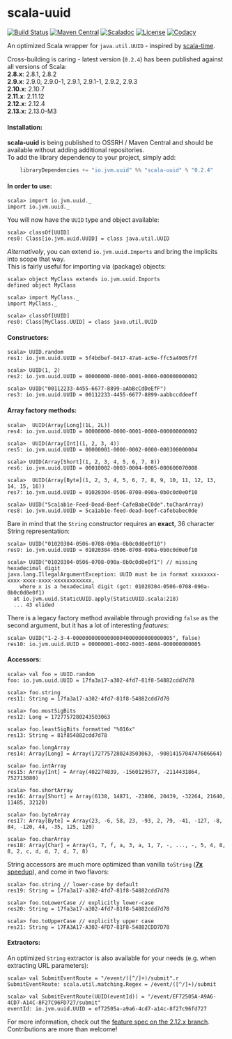 # scala-uuid
[![Build Status](https://travis-ci.org/melezov/scala-uuid.svg?branch=2.9.x)](https://travis-ci.org/melezov/scala-uuid)
[![Maven Central](https://maven-badges.herokuapp.com/maven-central/io.jvm.uuid/scala-uuid_2.9.3/badge.svg)](https://maven-badges.herokuapp.com/maven-central/io.jvm.uuid/scala-uuid_2.9.3)
[![Scaladoc](https://javadoc-badge.appspot.com/io.jvm.uuid/scala-uuid_2.9.3.svg?label=scaladoc)](http://javadoc-badge.appspot.com/io.jvm.uuid/scala-uuid_2.9.3)
[![License](https://img.shields.io/badge/license-BSD%203--Clause-brightgreen.svg)](https://opensource.org/licenses/BSD-3-Clause)
[![Codacy](https://api.codacy.com/project/badge/786c3c5e6fe24eed85733fd1848eef7e)](https://www.codacy.com/app/melezov/scala-uuid)

An optimized Scala wrapper for `java.util.UUID` - inspired by [scala-time](https://github.com/jorgeortiz85/scala-time/ "A Scala wrapper for Joda Time").

Cross-building is caring - latest version (`0.2.4`) has been published against all versions of Scala:  
**2.8.x**: 2.8.1, 2.8.2  
**2.9.x**: 2.9.0, 2.9.0-1, 2.9.1, 2.9.1-1, 2.9.2, 2.9.3  
**2.10.x**: 2.10.7  
**2.11.x**: 2.11.12  
**2.12.x**: 2.12.4  
**2.13.x**: 2.13.0-M3

#### Installation:

**scala-uuid** is being published to OSSRH / Maven Central and should be available without adding additional repositories.  
To add the library dependency to your project, simply add:

```scala
    libraryDependencies += "io.jvm.uuid" %% "scala-uuid" % "0.2.4"
```

#### In order to use:

    scala> import io.jvm.uuid._
    import io.jvm.uuid._

You will now have the `UUID` type and object available:

    scala> classOf[UUID]
    res0: Class[io.jvm.uuid.UUID] = class java.util.UUID

*Alternatively*, you can extend `io.jvm.uuid.Imports` and bring the implicits into scope that way.  
This is fairly useful for importing via (package) objects:

    scala> object MyClass extends io.jvm.uuid.Imports
    defined object MyClass

    scala> import MyClass._
    import MyClass._

    scala> classOf[UUID]
    res0: Class[MyClass.UUID] = class java.util.UUID

#### Constructors:

    scala> UUID.random
    res1: io.jvm.uuid.UUID = 5f4bdbef-0417-47a6-ac9e-ffc5a4905f7f

    scala> UUID(1, 2)
    res2: io.jvm.uuid.UUID = 00000000-0000-0001-0000-000000000002

    scala> UUID("00112233-4455-6677-8899-aAbBcCdDeEfF")
    res3: io.jvm.uuid.UUID = 00112233-4455-6677-8899-aabbccddeeff

#### Array factory methods:

    scala>  UUID(Array[Long](1L, 2L))
    res4: io.jvm.uuid.UUID = 00000000-0000-0001-0000-000000000002

    scala>  UUID(Array[Int](1, 2, 3, 4))
    res5: io.jvm.uuid.UUID = 00000001-0000-0002-0000-000300000004

    scala> UUID(Array[Short](1, 2, 3, 4, 5, 6, 7, 8))
    res6: io.jvm.uuid.UUID = 00010002-0003-0004-0005-000600070008

    scala>  UUID(Array[Byte](1, 2, 3, 4, 5, 6, 7, 8, 9, 10, 11, 12, 13, 14, 15, 16))
    res7: io.jvm.uuid.UUID = 01020304-0506-0708-090a-0b0c0d0e0f10

    scala> UUID("5ca1ab1e-Feed-Dead-Beef-CafeBabeC0de".toCharArray)
    res8: io.jvm.uuid.UUID = 5ca1ab1e-feed-dead-beef-cafebabec0de

Bare in mind that the `String` constructor requires an **exact**, 36 character String representation:

    scala> UUID("01020304-0506-0708-090a-0b0c0d0e0f10")
    res9: io.jvm.uuid.UUID = 01020304-0506-0708-090a-0b0c0d0e0f10

    scala> UUID("01020304-0506-0708-090a-0b0c0d0e0f1") // missing hexadecimal digit
    java.lang.IllegalArgumentException: UUID must be in format xxxxxxxx-xxxx-xxxx-xxxx-xxxxxxxxxxxx,
        where x is a hexadecimal digit (got: 01020304-0506-0708-090a-0b0c0d0e0f1)
      at io.jvm.uuid.StaticUUID.apply(StaticUUID.scala:218)
      ... 43 elided

There is a legacy factory method available through providing `false` as the second argument,
but it has a lot of interesting *features*:

    scala> UUID("1-2-3-4-00000000000000004000000000000005", false)
    res10: io.jvm.uuid.UUID = 00000001-0002-0003-4004-000000000005

#### Accessors:

    scala> val foo = UUID.random
    foo: io.jvm.uuid.UUID = 17fa3a17-a302-4fd7-81f8-54882cdd7d78

    scala> foo.string
    res11: String = 17fa3a17-a302-4fd7-81f8-54882cdd7d78

    scala> foo.mostSigBits
    res12: Long = 1727757280243503063

    scala> foo.leastSigBits formatted "%016x"
    res13: String = 81f854882cdd7d78

    scala> foo.longArray
    res14: Array[Long] = Array(1727757280243503063, -9081415704747606664)

    scala> foo.intArray
    res15: Array[Int] = Array(402274839, -1560129577, -2114431864, 752713080)

    scala> foo.shortArray
    res16: Array[Short] = Array(6138, 14871, -23806, 20439, -32264, 21640, 11485, 32120)

    scala> foo.byteArray
    res17: Array[Byte] = Array(23, -6, 58, 23, -93, 2, 79, -41, -127, -8, 84, -120, 44, -35, 125, 120)

    scala> foo.charArray
    res18: Array[Char] = Array(1, 7, f, a, 3, a, 1, 7, -, ..., -, 5, 4, 8, 8, 2, c, d, d, 7, d, 7, 8)

String accessors are much more optimized than vanilla `toString` ([**7x** speedup](src/main/scala/io/jvm/uuid/RichUUID.scala#L139 "Open RichUUID.scala source")), and come in two flavors:

    scala> foo.string // lower-case by default
    res19: String = 17fa3a17-a302-4fd7-81f8-54882cdd7d78

    scala> foo.toLowerCase // explicitly lower-case
    res20: String = 17fa3a17-a302-4fd7-81f8-54882cdd7d78

    scala> foo.toUpperCase // explicitly upper case
    res21: String = 17FA3A17-A302-4FD7-81F8-54882CDD7D78

#### Extractors:

An optimized `String` extractor is also available for your needs (e.g. when extracting URL parameters):

    scala> val SubmitEventRoute = "/event/([^/]+)/submit".r
    SubmitEventRoute: scala.util.matching.Regex = /event/([^/]+)/submit

    scala> val SubmitEventRoute(UUID(eventId)) = "/event/EF72505A-A9A6-4CD7-A14C-8F27C96FD727/submit"
    eventId: io.jvm.uuid.UUID = ef72505a-a9a6-4cd7-a14c-8f27c96fd727

For more information, check out the [feature spec on the 2.12.x branch](../2.12.x/src/test/scala/io/jvm/uuid/UUIDFeatureSpec.scala "Open UUIDFeatureSpec source").  
Contributions are more than welcome!
